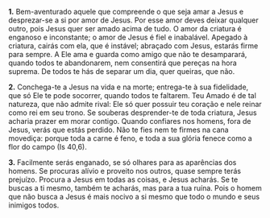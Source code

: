 **1.** Bem-aventurado aquele que compreende o que seja amar a Jesus e desprezar-se a si por amor de Jesus. Por esse amor deves deixar qualquer outro, pois Jesus quer ser amado acima de tudo. O amor da criatura é enganoso e inconstante; o amor de Jesus é fiel e inabalável. Apegado à criatura, cairás com ela, que é instável; abraçado com Jesus, estarás firme para sempre. A Ele ama e guarda como amigo que não te desamparará, quando todos te abandonarem, nem consentirá que pereças na hora suprema. De todos te hás de separar um dia, quer queiras, que não.

**2.** Conchega-te a Jesus na vida e na morte; entrega-te à sua fidelidade, que só Ele te pode socorrer, quando todos te faltarem. Teu Amado é de tal natureza, que não admite rival: Ele só quer possuir teu coração e nele reinar como rei em seu trono. Se souberas desprender-te de toda criatura, Jesus acharia prazer em morar contigo. Quando confiares nos homens, fora de Jesus, verás que estás perdido. Não te fies nem te firmes na cana movediça: porque toda a carne é feno, e toda a sua glória fenece como a flor do campo (Is 40,6).

**3.** Facilmente serás enganado, se só olhares para as aparências dos homens. Se procuras alívio e proveito nos outros, quase sempre terás prejuízo. Procura a Jesus em todas as coisas, e Jesus acharás. Se te buscas a ti mesmo, também te acharás, mas para a tua ruína. Pois o homem que não busca a Jesus é mais nocivo a si mesmo que todo o mundo e seus inimigos todos.

